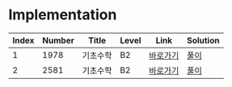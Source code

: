 # Implementation

| Index | Number | Title    | Level | Link                                             | Solution                                                                                |
| ----- | ------ | -------- | ----- | ------------------------------------------------ | --------------------------------------------------------------------------------------- |
| 1     | 1978   | 기초수학 | B2    | [바로가기](https://www.acmicpc.net/problem/1978) | [풀이](https://github.com/constdreamcoder/backjoon-for-swift/blob/main/Math/1978.swift) |
| 2     | 2581   | 기초수학 | B2    | [바로가기](https://www.acmicpc.net/problem/2581) | [풀이](https://github.com/constdreamcoder/backjoon-for-swift/blob/main/Math/2581.swift) |
